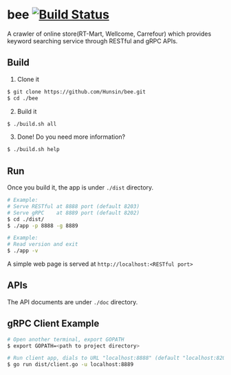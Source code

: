 # bee [![Build Status](https://travis-ci.org/Hunsin/bee.svg?branch=master)](https://travis-ci.org/Hunsin/bee)
A crawler of online store(RT-Mart, Wellcome, Carrefour) which provides
keyword searching service through RESTful and gRPC APIs.

## Build
1. Clone it
```sh
$ git clone https://github.com/Hunsin/bee.git
$ cd ./bee
```
2. Build it
```sh
$ ./build.sh all
```
3. Done! Do you need more information?
```sh
$ ./build.sh help
```

## Run
Once you build it, the app is under `./dist` directory.

```sh
# Example:  
# Serve RESTful at 8888 port (default 8203)
# Serve gRPC    at 8889 port (default 8202)
$ cd ./dist/
$ ./app -p 8888 -g 8889

# Example:
# Read version and exit
$ ./app -v
```
A simple web page is served at `http://localhost:<RESTful port>`

## APIs
The API documents are under `./doc` directory.

## gRPC Client Example
```sh
# Open another terminal, export GOPATH
$ export GOPATH=<path to project directory>

# Run client app, dials to URL "localhost:8888" (default "localhost:8202")
$ go run dist/client.go -u localhost:8889
```
